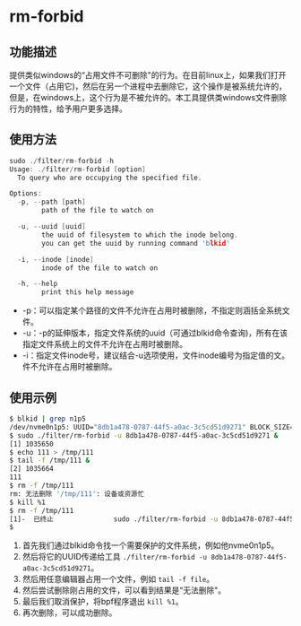 # rm-forbid

## 功能描述

提供类似windows的“占用文件不可删除"的行为。在目前linux上，如果我们打开一个文件（占用它)，然后在另一个进程中去删除它，这个操作是被系统允许的，但是，在windows上，这个行为是不被允许的。本工具提供类windows文件删除行为的特性，给予用户更多选择。

## 使用方法

```c
sudo ./filter/rm-forbid -h
Usage: ./filter/rm-forbid [option]
  To query who are occupying the specified file.

Options:
  -p, --path [path]
        path of the file to watch on

  -u, --uuid [uuid]
        the uuid of filesystem to which the inode belong.
        you can get the uuid by running command 'blkid'

  -i, --inode [inode]
        inode of the file to watch on

  -h, --help 
        print this help message
```

- -p：可以指定某个路径的文件不允许在占用时被删除，不指定则涵括全系统文件。
- -u：-p的延伸版本，指定文件系统的uuid（可通过blkid命令查询)，所有在该指定文件系统上的文件不允许在占用时被删除。
- -i：指定文件inode号，建议结合-u选项使用，文件inode编号为指定值的文。件不允许在占用时被删除。

## 使用示例

```bash
$ blkid | grep n1p5
/dev/nvme0n1p5: UUID="8db1a478-0787-44f5-a0ac-3c5cd51d9271" BLOCK_SIZE="4096" TYPE="ext4" PARTUUID="66f2ede8-62cc-4a5a-9903-2b37b516c41c"
$ sudo ./filter/rm-forbid -u 8db1a478-0787-44f5-a0ac-3c5cd51d9271 &
[1] 1035650
$ echo 111 > /tmp/111
$ tail -f /tmp/111 &
[2] 1035664
111
$ rm -f /tmp/111 
rm: 无法删除 '/tmp/111': 设备或资源忙
$ kill %1
$ rm -f /tmp/111 
[1]-  已终止               sudo ./filter/rm-forbid -u 8db1a478-0787-44f5-a0ac-3c5cd51d9271
$
```

1. 首先我们通过blkid命令找一个需要保护的文件系统，例如他nvme0n1p5。
2. 然后将它的UUID传递给工具 `./filter/rm-forbid -u 8db1a478-0787-44f5-a0ac-3c5cd51d9271`。
3. 然后用任意编辑器占用一个文件，例如 `tail -f file`。
4. 然后尝试删除刚占用的文件，可以看到结果是“无法删除"。
5. 最后我们取消保护，将bpf程序退出 `kill %1`。
6. 再次删除，可以成功删除。

